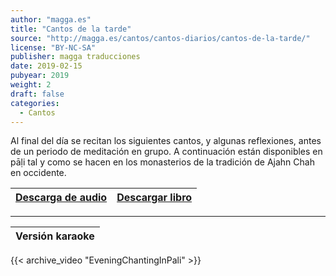 ```yaml
---
author: "magga.es"
title: "Cantos de la tarde"
source: "http://magga.es/cantos/cantos-diarios/cantos-de-la-tarde/"
license: "BY-NC-SA"
publisher: magga traducciones
date: 2019-02-15
pubyear: 2019 
weight: 2
draft: false
categories:
  - Cantos
---
```


Al final del día se recitan los siguientes cantos, y algunas reflexiones, antes de un periodo de meditación en grupo. A continuación están disponibles en pāḷi tal y como se hacen en los monasterios de la tradición de Ajahn Chah en occidente.

|[Descarga de audio](https://archive.org/download/EveningChantingInPali/Evening%20Chanting%20in%20Pali.mp3) | [Descargar libro ](https://forestsangha.org/system/resources/W1siZiIsIjIwMTUvMTAvMjYvaXBrNnQzM2R5X0NoYW50aW5nX0Jvb2tfVm9sXzFfV2ViLnBkZiJdXQ/Chanting-Book-Vol-1-Web.pdf?sha=137c295610cf1c61) |
|---|---|   

---

|**Versión karaoke**|
|---|  

{{< archive_video "EveningChantingInPali" >}}  
